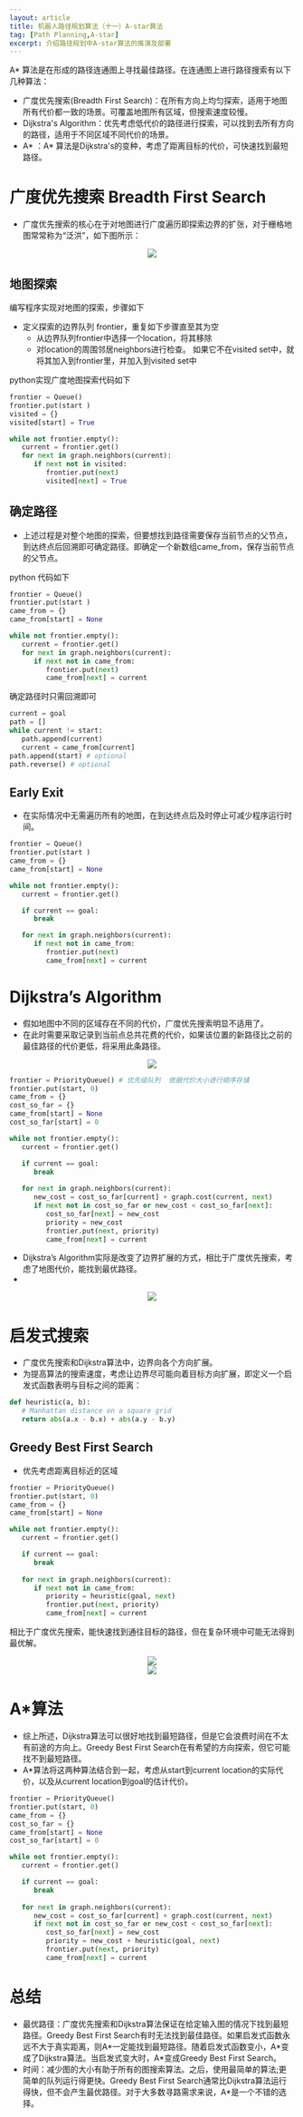 ```yaml
---
layout: article
title: 机器人路径规划算法（十一）A-star算法
tag: [Path Planning,A-star]
excerpt: 介绍路径规划中A-star算法的推演及部署
---
```


A* 算法是在形成的路径连通图上寻找最佳路径。在连通图上进行路径搜索有以下几种算法：
- 广度优先搜索(Breadth First Search)：在所有方向上均匀探索，适用于地图所有代价都一致的场景。可覆盖地图所有区域，但搜索速度较慢。
- Dijkstra's Algorithm：优先考虑低代价的路径进行探索，可以找到去所有方向的路径，适用于不同区域不同代价的场景。
- A* ：A* 算法是Dijkstra's的变种，考虑了距离目标的代价，可快速找到最短路径。

# 广度优先搜索 Breadth First Search

- 广度优先搜索的核心在于对地图进行广度遍历即探索边界的扩张，对于栅格地图常常称为“泛洪”，如下图所示：

<div style="text-align: center"><img src="https://cdn.jsdelivr.net/gh/Mronne/MarkDownImg/img/20200403095419.gif"/></div>

## 地图探索
编写程序实现对地图的探索，步骤如下
- 定义探索的边界队列 frontier，重复如下步骤直至其为空
    - 从边界队列frontier中选择一个location，将其移除
    - 对location的周围邻居neighbors进行检查。 如果它不在visited set中，就将其加入到frontier里，并加入到visited set中

python实现广度地图探索代码如下

```python
frontier = Queue()
frontier.put(start )
visited = {}
visited[start] = True

while not frontier.empty():
   current = frontier.get()
   for next in graph.neighbors(current):
      if next not in visited:
         frontier.put(next)
         visited[next] = True
```

## 确定路径
- 上述过程是对整个地图的探索，但要想找到路径需要保存当前节点的父节点，到达终点后回溯即可确定路径。即确定一个新数组came_from，保存当前节点的父节点。

python 代码如下

```python
frontier = Queue()
frontier.put(start )
came_from = {}
came_from[start] = None

while not frontier.empty():
   current = frontier.get()
   for next in graph.neighbors(current):
      if next not in came_from:
         frontier.put(next)
         came_from[next] = current

```

确定路径时只需回溯即可

```python
current = goal 
path = []
while current != start: 
   path.append(current)
   current = came_from[current]
path.append(start) # optional
path.reverse() # optional
```

## Early Exit

- 在实际情况中无需遍历所有的地图，在到达终点后及时停止可减少程序运行时间。

```python
frontier = Queue()
frontier.put(start )
came_from = {}
came_from[start] = None

while not frontier.empty():
   current = frontier.get()

   if current == goal: 
      break           

   for next in graph.neighbors(current):
      if next not in came_from:
         frontier.put(next)
         came_from[next] = current
```

# Dijkstra’s Algorithm
- 假如地图中不同的区域存在不同的代价，广度优先搜索明显不适用了。
- 在此时需要采取记录到当前点总共花费的代价，如果该位置的新路径比之前的最佳路径的代价更低，将采用此条路径。

<div style="text-align: center"><img src="https://cdn.jsdelivr.net/gh/Mronne/MarkDownImg/img/20200403103433.png"/></div>



```python
frontier = PriorityQueue() # 优先级队列  依据代价大小进行顺序存储
frontier.put(start, 0)
came_from = {}
cost_so_far = {}
came_from[start] = None
cost_so_far[start] = 0

while not frontier.empty():
   current = frontier.get()

   if current == goal:
      break
   
   for next in graph.neighbors(current):
      new_cost = cost_so_far[current] + graph.cost(current, next)
      if next not in cost_so_far or new_cost < cost_so_far[next]:
         cost_so_far[next] = new_cost
         priority = new_cost
         frontier.put(next, priority)
         came_from[next] = current
```

- Dijkstra’s Algorithm实际是改变了边界扩展的方式，相比于广度优先搜索，考虑了地图代价，能找到最优路径。
- 
<div style="text-align: center"><img src="https://cdn.jsdelivr.net/gh/Mronne/MarkDownImg/img/20200403111651.gif"/></div>

# 启发式搜索
- 广度优先搜索和Dijkstra算法中，边界向各个方向扩展。
- 为提高算法的搜索速度，考虑让边界尽可能向着目标方向扩展，即定义一个启发式函数表明与目标之间的距离：

```python
def heuristic(a, b):
   # Manhattan distance on a square grid
   return abs(a.x - b.x) + abs(a.y - b.y)
```

## Greedy Best First Search
- 优先考虑距离目标近的区域

```python
frontier = PriorityQueue()
frontier.put(start, 0)
came_from = {}
came_from[start] = None

while not frontier.empty():
   current = frontier.get()

   if current == goal:
      break
   
   for next in graph.neighbors(current):
      if next not in came_from:
         priority = heuristic(goal, next)
         frontier.put(next, priority)
         came_from[next] = current
```

相比于广度优先搜索，能快速找到通往目标的路径，但在复杂环境中可能无法得到最优解。
<div style="text-align: center"><img src="https://cdn.jsdelivr.net/gh/Mronne/MarkDownImg/img/20200403111212.gif"/></div>

<div style="text-align: center"><img src="https://cdn.jsdelivr.net/gh/Mronne/MarkDownImg/img/20200403111509.gif"/></div>

# A*算法
- 综上所述，Dijkstra算法可以很好地找到最短路径，但是它会浪费时间在不太有前途的方向上。Greedy Best First Search在有希望的方向探索，但它可能找不到最短路径。
- A*算法将这两种算法结合到一起，考虑从start到current location的实际代价，以及从current location到goal的估计代价。

```python
frontier = PriorityQueue()
frontier.put(start, 0)
came_from = {}
cost_so_far = {}
came_from[start] = None
cost_so_far[start] = 0

while not frontier.empty():
   current = frontier.get()

   if current == goal:
      break
   
   for next in graph.neighbors(current):
      new_cost = cost_so_far[current] + graph.cost(current, next)
      if next not in cost_so_far or new_cost < cost_so_far[next]:
         cost_so_far[next] = new_cost
         priority = new_cost + heuristic(goal, next)
         frontier.put(next, priority)
         came_from[next] = current
```

# 总结
- 最优路径：广度优先搜索和Dijkstra算法保证在给定输入图的情况下找到最短路径。Greedy Best First Search有时无法找到最佳路径。如果启发式函数永远不大于真实距离，则A\*一定能找到最短路径。随着启发式函数变小，A\*变成了Dijkstra算法。当启发式变大时，A*变成Greedy Best First Search。
- 时间：减少图的大小有助于所有的图搜索算法。之后，使用最简单的算法;更简单的队列运行得更快。Greedy Best First Search通常比Dijkstra算法运行得快，但不会产生最优路径。对于大多数寻路需求来说，A*是一个不错的选择。



